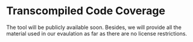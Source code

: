 # Transcompiled Code Coverage

The tool will be publicly available soon. Besides, we will provide all the material used in our evaulation as far as there are no license restrictions.
